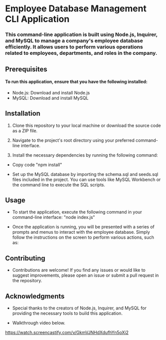 # Employee Database Management CLI Application

### This command-line application is built using Node.js, Inquirer, and MySQL to manage a company's employee database efficiently. It allows users to perform various operations related to employees, departments, and roles in the company.

## Prerequisites

#### To run this application, ensure that you have the following installed:

- Node.js: Download and install Node.js
- MySQL: Download and install MySQL

## Installation 

1. Clone this repository to your local machine or download the source code as a ZIP file.

2. Navigate to the project's root directory using your preferred command-line interface.

3. Install the necessary dependencies by running the following command:

- Copy code "npm install"

- Set up the MySQL database by importing the schema.sql and seeds.sql files included in the project. You can use tools like MySQL Workbench or the command line to execute the SQL scripts.

## Usage 

- To start the application, execute the following command in your command-line interface: "node index.js"

- Once the application is running, you will be presented with a series of prompts and menus to interact with the employee database. Simply follow the instructions on the screen to perform various actions, such as:

## Contributing

- Contributions are welcome! If you find any issues or would like to suggest improvements, please open an issue or submit a pull request in the repository.

## Acknowledgments

- Special thanks to the creators of Node.js, Inquirer, and MySQL for providing the necessary tools to build this application.

- Walkthrough video below. 

https://watch.screencastify.com/v/GkmVJNHdXdufhYn5oXi2 